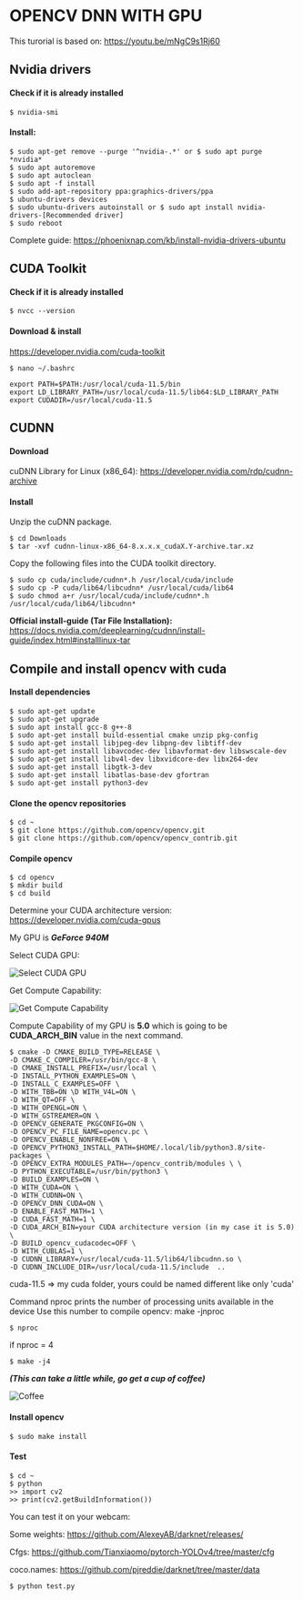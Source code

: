 # OPENCV DNN WITH GPU

This turorial is based on: https://youtu.be/mNgC9s1Rj60

## Nvidia drivers
#### Check if it is already installed 
```
$ nvidia-smi
```
#### Install:
```
$ sudo apt-get remove --purge '^nvidia-.*' or $ sudo apt purge *nvidia*
$ sudo apt autoremove
$ sudo apt autoclean
$ sudo apt -f install
$ sudo add-apt-repository ppa:graphics-drivers/ppa
$ ubuntu-drivers devices
$ sudo ubuntu-drivers autoinstall or $ sudo apt install nvidia-drivers-[Recommended driver]
$ sudo reboot
```
Complete guide: https://phoenixnap.com/kb/install-nvidia-drivers-ubuntu

## CUDA Toolkit
#### Check if it is already installed 
```
$ nvcc --version 
```
#### Download & install
https://developer.nvidia.com/cuda-toolkit
```
$ nano ~/.bashrc
```
```
export PATH=$PATH:/usr/local/cuda-11.5/bin
export LD_LIBRARY_PATH=/usr/local/cuda-11.5/lib64:$LD_LIBRARY_PATH
export CUDADIR=/usr/local/cuda-11.5
```


## CUDNN
#### Download
cuDNN Library for Linux (x86_64): https://developer.nvidia.com/rdp/cudnn-archive


#### Install
Unzip the cuDNN package.
```
$ cd Downloads
$ tar -xvf cudnn-linux-x86_64-8.x.x.x_cudaX.Y-archive.tar.xz
```
Copy the following files into the CUDA toolkit directory.
```
$ sudo cp cuda/include/cudnn*.h /usr/local/cuda/include 
$ sudo cp -P cuda/lib64/libcudnn* /usr/local/cuda/lib64 
$ sudo chmod a+r /usr/local/cuda/include/cudnn*.h /usr/local/cuda/lib64/libcudnn*
```

**Official install-guide (Tar File Installation):** https://docs.nvidia.com/deeplearning/cudnn/install-guide/index.html#installlinux-tar

## Compile and install opencv with cuda

#### Install dependencies
```
$ sudo apt-get update
$ sudo apt-get upgrade
$ sudo apt install gcc-8 g++-8
$ sudo apt-get install build-essential cmake unzip pkg-config
$ sudo apt-get install libjpeg-dev libpng-dev libtiff-dev
$ sudo apt-get install libavcodec-dev libavformat-dev libswscale-dev
$ sudo apt-get install libv4l-dev libxvidcore-dev libx264-dev
$ sudo apt-get install libgtk-3-dev
$ sudo apt-get install libatlas-base-dev gfortran
$ sudo apt-get install python3-dev
```

#### Clone the opencv repositories
```
$ cd ~
$ git clone https://github.com/opencv/opencv.git
$ git clone https://github.com/opencv/opencv_contrib.git
```

#### Compile opencv
```
$ cd opencv
$ mkdir build
$ cd build
```

Determine your CUDA architecture version: https://developer.nvidia.com/cuda-gpus

My GPU is ***GeForce 940M***

Select CUDA GPU:

![Select CUDA GPU](./images/CUDA-architecture1.png)

Get Compute Capability:

![Get Compute Capability](./images/CUDA-architecture2.png)

Compute Capability of my GPU is **5.0** which is going to be **CUDA_ARCH_BIN** value in the next command.

```
$ cmake -D CMAKE_BUILD_TYPE=RELEASE \
-D CMAKE_C_COMPILER=/usr/bin/gcc-8 \
-D CMAKE_INSTALL_PREFIX=/usr/local \
-D INSTALL_PYTHON_EXAMPLES=ON \
-D INSTALL_C_EXAMPLES=OFF \
-D WITH_TBB=ON \D WITH_V4L=ON \
-D WITH_QT=OFF \
-D WITH_OPENGL=ON \
-D WITH_GSTREAMER=ON \
-D OPENCV_GENERATE_PKGCONFIG=ON \
-D OPENCV_PC_FILE_NAME=opencv.pc \
-D OPENCV_ENABLE_NONFREE=ON \
-D OPENCV_PYTHON3_INSTALL_PATH=$HOME/.local/lib/python3.8/site-packages \
-D OPENCV_EXTRA_MODULES_PATH=~/opencv_contrib/modules \ \
-D PYTHON_EXECUTABLE=/usr/bin/python3 \
-D BUILD_EXAMPLES=ON \
-D WITH_CUDA=ON \
-D WITH_CUDNN=ON \
-D OPENCV_DNN_CUDA=ON \
-D ENABLE_FAST_MATH=1 \
-D CUDA_FAST_MATH=1 \
-D CUDA_ARCH_BIN=your CUDA architecture version (in my case it is 5.0) \
-D BUILD_opencv_cudacodec=OFF \
-D WITH_CUBLAS=1 \
-D CUDNN_LIBRARY=/usr/local/cuda-11.5/lib64/libcudnn.so \
-D CUDNN_INCLUDE_DIR=/usr/local/cuda-11.5/include  ..
```

cuda-11.5 => my cuda folder, yours could be named different like only 'cuda'

Command nproc prints the number of processing units available in the device
Use this number to compile opencv: make -jnproc
```
$ nproc
```

if nproc = 4
```
$ make -j4
```
***(This can take a little while, go get a cup of coffee)***

![Coffee](./images/coffee.jpeg)


#### Install opencv
```
$ sudo make install
```

#### Test
```
$ cd ~
$ python
>> import cv2
>> print(cv2.getBuildInformation())
```

You can test it on your webcam:

Some weights:
https://github.com/AlexeyAB/darknet/releases/

Cfgs: 
https://github.com/Tianxiaomo/pytorch-YOLOv4/tree/master/cfg


coco.names: https://github.com/pjreddie/darknet/tree/master/data

```
$ python test.py

```

